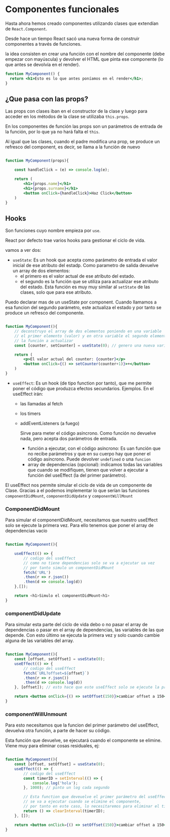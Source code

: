 # Componentes funcionales

Hasta ahora hemos creado componentes utilizando clases que extendían de `React.Component`.

Desde hace un tiempo React sacó una nueva forma de construir componentes a través de funciones.

la idea consisten en crear una función con el nombre del componente (debe empezar con mayúscula) y devolver el HTML que pinta ese componente (lo que antes se devolvía en el render).

```jsx
function MyComponent() {
  return <h1>Esto es lo que antes poníamos en el render</h1>;
}
```

## ¿Que pasa con las props?

Las props con clases iban en el constructor de la clase y luego para acceder en los métodos de la clase se utilizaba `this.props`.

En los componentes de función las props son un parámetros de entrada de la función, por lo que ya no hará falta el `this`.

Al igual que las clases, cuando el padre modifica una prop, se produce un refresco del component, es decir, se llama a la función de nuevo

```jsx

function MyComponent(props){

    const handleClick = (e) => console.log(e);

    return (
        <h1>{props.name}</h1>
        <h1>{props.surname}</h1>
        <button onClick={handleClick}>Haz Click</button>
    )
}

```

## Hooks

Son funciones cuyo nombre empieza por `use`.

React por defecto trae varios hooks para gestionar el ciclo de vida.

vamos a ver dos:

- `useState`: Es un hook que acepta como parámetro de entrada el valor inicial de ese atributo del estadp. Como parametro de salida devuelve un array de dos elementos:
  - el primero es el valor actual de ese atributo del estado.
  - el segundo es la función que se utiliza para actualizar ese atributo del estado. Esta función es muy muy similar al `setState` de las clases, solo que para ese atributo.

Puedo declarar mas de un useState por component. Cuando llamamos a esa funcion del segundo parámetro, este actualiza el estado y por tanto se produce un refresco del componente.

```jsx

function MyComponent(){
    // deconstruyo el array de dos elementos poniendo en una variable
    // el primer elemento (valor) y en otra variable el segundo elemento
    // la función a actualizar
    const [counter, setCounter] = useState(0); // genero una nueva variable de estado

    return (
        <p>El valor actual del counter: {counter}</p>
        <button onClick={() => setCounter(counter+1)}>+</button>
    )
}

```

- `useEffect`: Es un hook (de tipo function por tanto), que me permite poner el código que produzca efectos secundarios. Ejemplos.
  En el useEffect irán:

  - las llamadas al fetch
  - los timers
  - addEventListeners (a fuego)

    Sirve para meter el código asíncrono. Como función no devuelve nada, pero acepta dos parámetros de entrada.

    - función a ejecutar, con el código asíncrono: Es uan función que no recibe parámetros y que en su cuerpo hay que poner el código asíncrono. Puede devolver `undefined` o una `funcion`
    - array de dependencias (opcional): indicamos todas las variables que cuando se modifiquen, tienen que volver a ejecutar a función del useEffect (la del primer parámetro).

El useEffect nos permite simular el ciclo de vida de un componente de Clase. Gracias a el podemos implementar lo que serían las funciones `componentDidMount`, `componentDidUpdate` y `componentWillMount`

### ComponentDidMount

Para simular el componentDidMount, necesitamos que nuestro useEffect solo se ejecute la primera vez. Para ello tenemos que poner el array de dependencias vacio

```js

function MyComponent(){

    useEffect(() => {
        // codigo del useEffect
        // como no tiene dependencias solo se va a ejecutar ua vez
        // por tanto simulo un componentDidMount
        fetch('URL')
        .then(r => r.json())
        .then(d => console.log(d))
    },[]);

    return <h1>Simulo el componentDidMount<h1>
}

```

### componentDidUpdate

Para simular esta parte del ciclo de vida debo o no pasar el array de dependencias o pasar en el array de dependencias, las variables de las que depende. Con esto último se ejecuta la primera vez y solo cuando cambie alguna de las variables del array.

```jsx

function MyComponent(){
    const [offset, setOffset] = useState(0);
    useEffect(() => {
        // codigo del useEffect
        fetch(`URL?offset=${offset}`)
        .then(r => r.json())
        .then(d => console.log(d))
    }, [offset]); // esto hace que este useEffect solo se ejecute la primera vez y luego cuando cambie la variable offset

    return <button onClick={() => setOffset(150)}>cambiar offset a 150<button>
}

```

### componentWillUnmount

Para esto necesitamos que la funcion del primer parámetro del useEffect, devuelva otra función, a parte de hacer su código.

Esta función que devuelve, se ejecutará cuando el componente se elimine. Viene muy para eliminar cosas residuales, ej: 

```jsx

function MyComponent(){
    const [offset, setOffset] = useState(0);
    useEffect(() => {
        // codigo del useEffect
        const timerID = setInterval(() => {
            console.log('hola');
        }, 1000); // pinto un log cada segundo

        // Esta function que deveuelve el primer parámetro del useEffect
        // se va a ejecutar cuando se elimine el componente,
        // por tanto en este caso, lo necesitaremos para eliminar el timer
        return () => clearInterval(timerID);
    }, []);

    return <button onClick={() => setOffset(150)}>cambiar offset a 150<button>
}

``` 